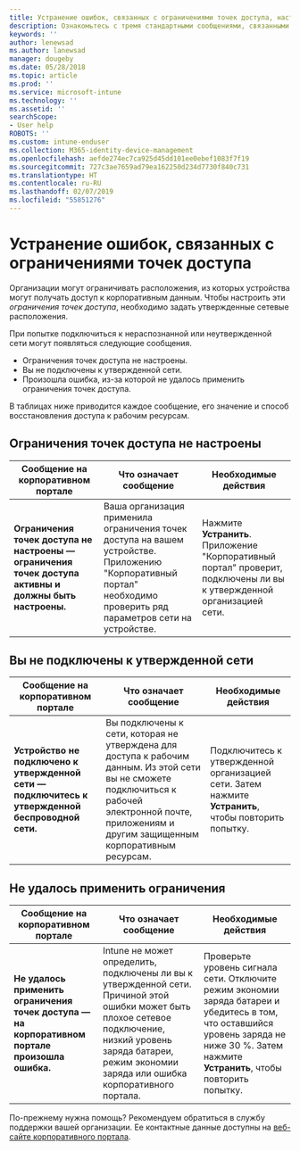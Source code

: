 ```yaml
---
title: Устранение ошибок, связанных с ограничениями точек доступа, настроенными в Intune
description: Ознакомьтесь с тремя стандартными сообщениями, связанными с политиками ограничения точек доступа в Intune, и узнайте, как устранять эти ошибки.
keywords: ''
author: lenewsad
ms.author: lanewsad
manager: dougeby
ms.date: 05/28/2018
ms.topic: article
ms.prod: ''
ms.service: microsoft-intune
ms.technology: ''
ms.assetid: ''
searchScope:
- User help
ROBOTS: ''
ms.custom: intune-enduser
ms.collection: M365-identity-device-management
ms.openlocfilehash: aefde274ec7ca925d45dd101ee0ebef1083f7f19
ms.sourcegitcommit: 727c3ae7659ad79ea162250d234d7730f840c731
ms.translationtype: HT
ms.contentlocale: ru-RU
ms.lasthandoff: 02/07/2019
ms.locfileid: "55851276"
---
```

# <a name="resolve-access-point-restrictions"></a>Устранение ошибок, связанных с ограничениями точек доступа

Организации могут ограничивать расположения, из которых устройства могут получать доступ к корпоративным данным.
Чтобы настроить эти *ограничения точек доступа*, необходимо задать утвержденные сетевые расположения.  

При попытке подключиться к нераспознанной или неутвержденной сети могут появляться следующие сообщения.

* Ограничения точек доступа не настроены.
* Вы не подключены к утвержденной сети.
* Произошла ошибка, из-за которой не удалось применить ограничения точек доступа.

 В таблицах ниже приводится каждое сообщение, его значение и способ восстановления доступа к рабочим ресурсам.

## <a name="access-point-restrictions-not-set-up"></a>Ограничения точек доступа не настроены  
| Сообщение на корпоративном портале | Что означает сообщение | Необходимые действия                                                               
|------------------------|--------------------------|--------------------------|
| **Ограничения точек доступа не настроены — ограничения точек доступа активны и должны быть настроены.** | Ваша организация применила ограничения точек доступа на вашем устройстве. Приложению "Корпоративный портал" необходимо проверить ряд параметров сети на устройстве. | Нажмите **Устранить**. Приложение "Корпоративный портал" проверит, подключены ли вы к утвержденной организацией сети. |

## <a name="not-connected-to-an-approved-network"></a>Вы не подключены к утвержденной сети  

| Сообщение на корпоративном портале | Что означает сообщение | Необходимые действия                                                                   
|------------------------|-----------------------------------|--------------------------|
| **Устройство не подключено к утвержденной сети — подключитесь к утвержденной беспроводной сети.** | Вы подключены к сети, которая не утверждена для доступа к рабочим данным. Из этой сети вы не сможете подключиться к рабочей электронной почте, приложениям и другим защищенным корпоративным ресурсам. | Подключитесь к утвержденной организацией сети. Затем нажмите **Устранить**, чтобы повторить попытку. |

## <a name="restrictions-couldnt-be-enforced"></a>Не удалось применить ограничения  

| Сообщение на корпоративном портале | Что означает сообщение | Необходимые действия                                                                      
|------------------------|-----------------------------------|--------------------------|
| **Не удалось применить ограничения точек доступа — на корпоративном портале произошла ошибка.** | Intune не может определить, подключены ли вы к утвержденной сети. Причиной этой ошибки может быть плохое сетевое подключение, низкий уровень заряда батареи, режим экономии заряда или ошибка корпоративного портала. | Проверьте уровень сигнала сети. Отключите режим экономии заряда батареи и убедитесь в том, что оставшийся уровень заряда не ниже 30 %. Затем нажмите **Устранить**, чтобы повторить попытку. 

По-прежнему нужна помощь? Рекомендуем обратиться в службу поддержки вашей организации. Ее контактные данные доступны на [веб-сайте корпоративного портала](https://portal.manage.microsoft.com/#HelpDeskDialog).

